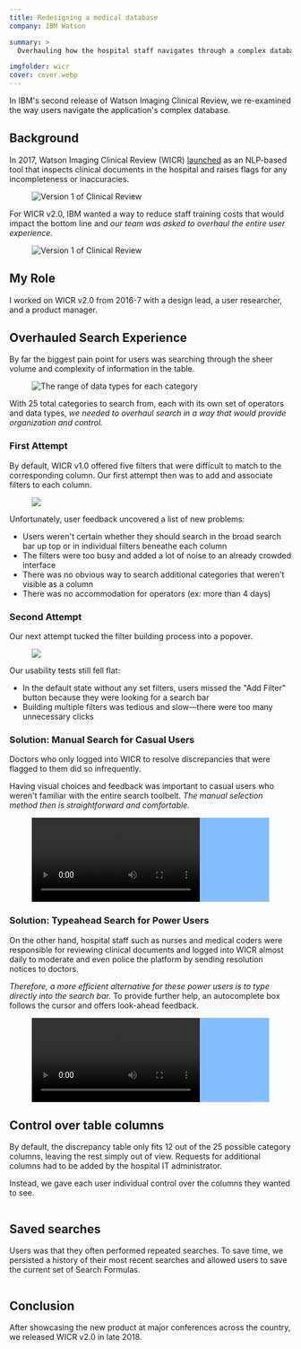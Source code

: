 ```yaml
---
title: Redesigning a medical database
company: IBM Watson

summary: >
  Overhauling how the hospital staff navigates through a complex database.

imgfolder: wicr
cover: cover.webp
---
```


In IBM's second release of Watson Imaging Clinical Review, we re-examined the way users navigate the application's complex database.

## Background

In 2017, Watson Imaging Clinical Review (WICR) <a href="https://www.ibm.com/blogs/watson-health/introducing-ibm-watson-imaging-clinical-review/">launched</a> as an NLP-based tool that inspects clinical documents in the hospital and raises flags for any incompleteness or inaccuracies.

<figure>
  <img src="../assets/img/{{ page.imgfolder }}/old.webp" alt="Version 1 of Clinical Review" />
  <!-- <figcaption>Trying to find specific issues in this discrepancy table can be limiting and confusing.</figcaption> -->
</figure>

For WICR v2.0, IBM wanted a way to reduce staff training costs that would impact the bottom line and *our team was asked to overhaul the entire user experience.*

<figure>
  <img src="../assets/img/{{ page.imgfolder }}/new.webp" alt="Version 1 of Clinical Review" />
</figure>

## My Role

I worked on WICR v2.0 from 2016-7 with a design lead, a user researcher, and a product manager.

## Overhauled Search Experience

By far the biggest pain point for users was searching through the sheer volume and complexity of information in the table.

<figure>
  <img src="../assets/img/{{ page.imgfolder }}/datatypes.svg" alt="The range of data types for each category" />
  <!-- <figcaption>The range of data types for each category</figcaption> -->
</figure>

With 25 total categories to search from, each with its own set of operators and data types, *we needed to overhaul search in a way that would provide organization and control.*

### First Attempt

By default, WICR v1.0 offered five filters that were difficult to match to the corresponding column. Our first attempt then was to add and associate filters to each column.

<figure class="narrow">
  <img src="../assets/img/{{ page.imgfolder }}/earlyproto1.svg" />
  <!-- <figcaption>1st attempt: attach each filter to its column</figcaption> -->
</figure>

Unfortunately, user feedback uncovered a list of new problems:
- Users weren't certain whether they should search in the broad search bar up top or in individual filters beneathe each column
- The filters were too busy and added a lot of noise to an already crowded interface
- There was no obvious way to search additional categories that weren't visible as a column
- There was no accommodation for operators (ex: more than 4 days)

### Second Attempt

Our next attempt tucked the filter building process into a popover.

<figure class="narrow">
  <img src="../assets/img/{{ page.imgfolder }}/earlyproto2.svg" />
  <!-- <figcaption>2nd attempt: Allow even finer and more powerful controls while reducing default visual noise</figcaption> -->
</figure>

Our usability tests still fell flat:
- In the default state without any set filters, users missed the "Add Filter" button because they were looking for a search bar
- Building multiple filters was tedious and slow&mdash;there were too many unnecessary clicks

### Solution: Manual Search for Casual Users

Doctors who only logged into WICR to resolve discrepancies that were flagged to them did so infrequently.

Having visual choices and feedback was important to casual users who weren't familiar with the entire search toolbelt. *The manual selection method then is straightforward and comfortable.*

<figure class="figure-video" style="background-color: #85BEFF;">
  <video controls loop autoplay name="Manual search using modal inputs" src="../assets/img/{{ page.imgfolder }}/manualsearch.mov"></video>
  <!-- <figcaption>Made in Framer</figcaption> -->
</figure>

### Solution: Typeahead Search for Power Users

On the other hand, hospital staff such as nurses and medical coders were responsible for reviewing clinical documents and logged into WICR almost daily to moderate and even police the platform by sending resolution notices to doctors.

*Therefore, a more efficient alternative for these power users is to type directly into the search bar.* To provide further help, an autocomplete box follows the cursor and offers look-ahead feedback.

<figure class="figure-video" style="background-color: #85BEFF;">
  <video controls loop autoplay name="Quick search by directly typing into search bar" src="../assets/img/{{ page.imgfolder }}/typesearch.mov"></video>
  <!-- <figcaption>Made in Framer</figcaption> -->
</figure>

## Control over table columns

By default, the discrepancy table only fits 12 out of the 25 possible category columns, leaving the rest simply out of view. Requests for additional columns had to be added by the hospital IT administrator.

Instead, we gave each user individual control over the columns they wanted to see.

<figure>
  <img src="../assets/img/{{ page.imgfolder }}/newcolumncontrol.svg" alt="">
</figure>

## Saved searches

Users was that they often performed repeated searches. To save time, we persisted a history of their most recent searches and allowed users to save the current set of Search Formulas.

<figure>
  <img src="../assets/img/{{ page.imgfolder }}/savesearch.svg" alt="">
</figure>

## Conclusion

After showcasing the new product at major conferences across the country, we released WICR v2.0 in late 2018.

